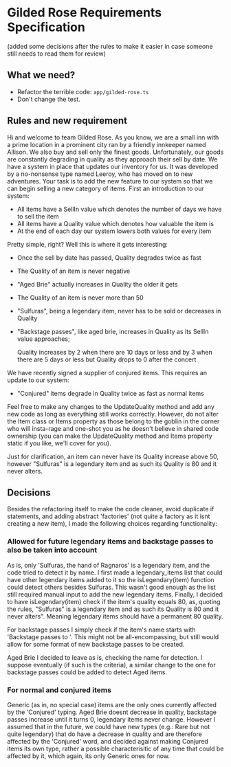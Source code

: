 # Gilded Rose Requirements Specification
(added some decisions after the rules to make it easier in case someone still needs to read them for review)
## What we need?

- Refactor the terrible code: `app/gilded-rose.ts`
- Don't change the test.

## Rules and new requirement

Hi and welcome to team Gilded Rose. As you know, we are a small inn with a prime location in a
prominent city ran by a friendly innkeeper named Allison. We also buy and sell only the finest goods.
Unfortunately, our goods are constantly degrading in quality as they approach their sell by date. We
have a system in place that updates our inventory for us. It was developed by a no-nonsense type named
Leeroy, who has moved on to new adventures. Your task is to add the new feature to our system so that
we can begin selling a new category of items. First an introduction to our system:

- All items have a SellIn value which denotes the number of days we have to sell the item
- All items have a Quality value which denotes how valuable the item is
- At the end of each day our system lowers both values for every item

Pretty simple, right? Well this is where it gets interesting:
- Once the sell by date has passed, Quality degrades twice as fast
- The Quality of an item is never negative
- "Aged Brie" actually increases in Quality the older it gets
- The Quality of an item is never more than 50
- "Sulfuras", being a legendary item, never has to be sold or decreases in Quality
- "Backstage passes", like aged brie, increases in Quality as its SellIn value approaches;
	
    Quality increases by 2 when there are 10 days or less and by 3 when there are 5 days or less but
	Quality drops to 0 after the concert

We have recently signed a supplier of conjured items. This requires an update to our system:

- "Conjured" items degrade in Quality twice as fast as normal items

Feel free to make any changes to the UpdateQuality method and add any new code as long as everything
still works correctly. However, do not alter the Item class or Items property as those belong to the
goblin in the corner who will insta-rage and one-shot you as he doesn't believe in shared code
ownership (you can make the UpdateQuality method and Items property static if you like, we'll cover
for you).

Just for clarification, an item can never have its Quality increase above 50, however "Sulfuras" is a
legendary item and as such its Quality is 80 and it never alters.

## Decisions
Besides the refactoring itself to make the code cleaner, avoid duplicate if statements, and adding abstract 'factories' (not quite a factory as it isnt creating a new item), I made the following choices regarding functionality:

### Allowed for future legendary items and backstage passes to also be taken into account
As is, only 'Sulfuras, the hand of Ragnaros' is a legendary item, and the code tried to detect it by name.  I first made a legendary_items list that could have other legendary items added to it so the isLegendary(item) function could detect others besides Sulfuras.  This wasn't good enough as the list still required manual input to add the new legendary items.  Finally, I decided to have isLegendary(item) check if the item's quality equals 80, as, quoting the rules, "Sulfuras" is a
legendary item and as such its Quality is 80 and it never alters". Meaning legendary items should have a permanent 80 quality.

For backstage passes I simply check if the item's name starts with 'Backstage passes to '.  This might not be all-encompassing, but still would allow for some format of new backstage passes to be created.

Aged Brie I decided to leave as is, checking the name for detection.  I suppose eventually (if such is the criteria), a similar change to the one for backstage passes could be added to detect Aged items.

### For normal and conjured items
Generic (as in, no special case) items are the only ones currently affected by the 'Conjured' typing.  Aged Brie doesnt decrease in quality, backstage passes increase until it turns 0, legendary items never change.  However I assumed that in the future, we could have new types (e.g.: Rare but not quite legendary) that do have a decrease in quality and are therefore affected by the 'Conjured' word, and decided against making Conjured items its own type, rather a possible characterisitic of any time that could be affected by it, which again, its only Generic ones for now.
